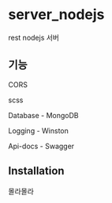 # server_nodejs

rest nodejs 서버

## 기능

CORS

scss

Database - MongoDB

Logging - Winston

Api-docs - Swagger

## Installation

몰라몰라
